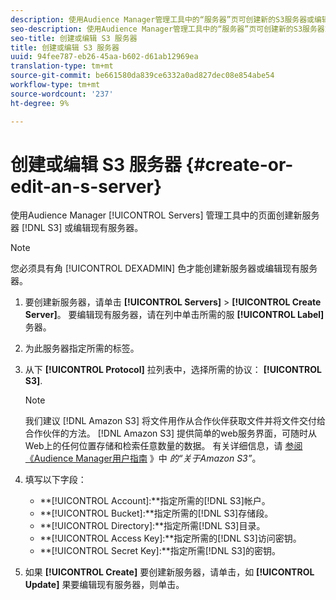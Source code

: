 ```yaml
---
description: 使用Audience Manager管理工具中的“服务器”页可创建新的S3服务器或编辑现有服务器。
seo-description: 使用Audience Manager管理工具中的“服务器”页可创建新的S3服务器或编辑现有服务器。
seo-title: 创建或编辑 S3 服务器
title: 创建或编辑 S3 服务器
uuid: 94fee787-eb26-45aa-b602-d61ab12969ea
translation-type: tm+mt
source-git-commit: be661580da839ce6332a0ad827dec08e854abe54
workflow-type: tm+mt
source-wordcount: '237'
ht-degree: 9%

---
```



# 创建或编辑 S3 服务器 {#create-or-edit-an-s-server}

使用Audience Manager [!UICONTROL Servers] 管理工具中的页面创建新服务器 [!DNL S3] 或编辑现有服务器。

>[!NOTE]
>
>您必须具有角 [!UICONTROL DEXADMIN] 色才能创建新服务器或编辑现有服务器。

1. 要创建新服务器，请单击 **[!UICONTROL Servers]** > **[!UICONTROL Create Server]**。 要编辑现有服务器，请在列中单击所需的服 **[!UICONTROL Label]** 务器。
1. 为此服务器指定所需的标签。
1. 从下 **[!UICONTROL Protocol]** 拉列表中，选择所需的协议： **[!UICONTROL S3]**.

   >[!NOTE]
   >
   >我们建议 [!DNL Amazon S3] 将文件用作从合作伙伴获取文件并将文件交付给合作伙伴的方法。 [!DNL Amazon S3] 提供简单的web服务界面，可随时从Web上的任何位置存储和检索任意数量的数据。 有关详细信息，请 [参阅《Audience Manager用户指南](https://docs.adobe.com/content/help/en/audience-manager/user-guide/reference/amazon-s3.html) 》中 *的“关于Amazon S3”*。

1. 填写以下字段：

   * **[!UICONTROL Account]:**指定所需的[!DNL S3]帐户。
   * **[!UICONTROL Bucket]:**指定所需的[!DNL S3]存储段。
   * **[!UICONTROL Directory]:**指定所需[!DNL S3]目录。
   * **[!UICONTROL Access Key]:**指定所需的[!DNL S3]访问密钥。
   * **[!UICONTROL Secret Key]:**指定所需[!DNL S3]的密钥。

1. 如果 **[!UICONTROL Create]** 要创建新服务器，请单击，如 **[!UICONTROL Update]** 果要编辑现有服务器，则单击。